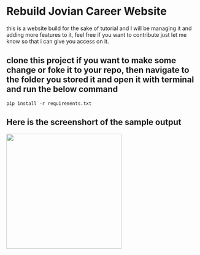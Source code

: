 # Rebuild Jovian Career Website

this is a website build for the sake of tutorial and I will be managing it and adding more features to it, feel free if you want to contribute just let me know so that i can give you access on it.

## clone this project if you want to make some change or foke it to your repo, then navigate to the folder you stored it and open it with terminal and run the below command 
<code>pip install -r requirements.txt</code>


## Here is the screenshort of the sample output 
<img src="https://user-images.githubusercontent.com/50290637/189319432-29956beb-3589-46bb-be8a-81f977da21ac.png"  width="300px">

